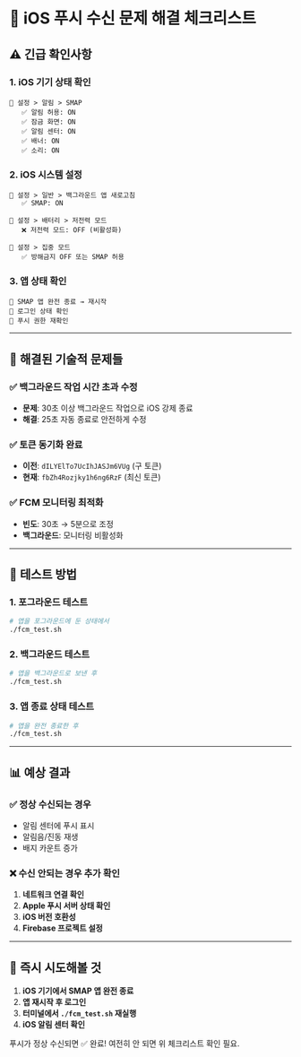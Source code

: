 # 📱 iOS 푸시 수신 문제 해결 체크리스트

## ⚠️ **긴급 확인사항**

### **1. iOS 기기 상태 확인**
```
📱 설정 > 알림 > SMAP
   ✅ 알림 허용: ON
   ✅ 잠금 화면: ON  
   ✅ 알림 센터: ON
   ✅ 배너: ON
   ✅ 소리: ON
```

### **2. iOS 시스템 설정**
```
📱 설정 > 일반 > 백그라운드 앱 새로고침
   ✅ SMAP: ON
   
📱 설정 > 배터리 > 저전력 모드
   ❌ 저전력 모드: OFF (비활성화)
   
📱 설정 > 집중 모드
   ✅ 방해금지 OFF 또는 SMAP 허용
```

### **3. 앱 상태 확인**
```
📱 SMAP 앱 완전 종료 → 재시작
📱 로그인 상태 확인
📱 푸시 권한 재확인
```

---

## 🔧 **해결된 기술적 문제들**

### **✅ 백그라운드 작업 시간 초과 수정**
- **문제**: 30초 이상 백그라운드 작업으로 iOS 강제 종료
- **해결**: 25초 자동 종료로 안전하게 수정

### **✅ 토큰 동기화 완료**  
- **이전**: `dILYElTo7UcIhJASJm6VUg` (구 토큰)
- **현재**: `fbZh4Rozjky1h6ng6RzF` (최신 토큰)

### **✅ FCM 모니터링 최적화**
- **빈도**: 30초 → 5분으로 조정
- **백그라운드**: 모니터링 비활성화

---

## 🎯 **테스트 방법**

### **1. 포그라운드 테스트**
```bash
# 앱을 포그라운드에 둔 상태에서
./fcm_test.sh
```

### **2. 백그라운드 테스트**  
```bash
# 앱을 백그라운드로 보낸 후
./fcm_test.sh
```

### **3. 앱 종료 상태 테스트**
```bash
# 앱을 완전 종료한 후
./fcm_test.sh
```

---

## 📊 **예상 결과**

### **✅ 정상 수신되는 경우**
- 알림 센터에 푸시 표시
- 알림음/진동 재생
- 배지 카운트 증가

### **❌ 수신 안되는 경우 추가 확인**
1. **네트워크 연결 확인**
2. **Apple 푸시 서버 상태 확인**
3. **iOS 버전 호환성**
4. **Firebase 프로젝트 설정**

---

## 🚨 **즉시 시도해볼 것**

1. **iOS 기기에서 SMAP 앱 완전 종료**
2. **앱 재시작 후 로그인**  
3. **터미널에서 `./fcm_test.sh` 재실행**
4. **iOS 알림 센터 확인**

푸시가 정상 수신되면 ✅ 완료!
여전히 안 되면 위 체크리스트 확인 필요.
